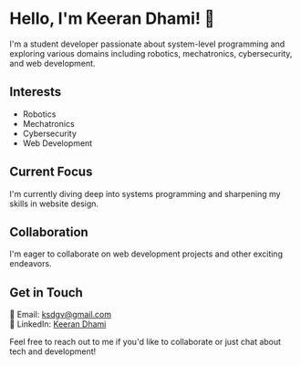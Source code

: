 # Hello, I'm Keeran Dhami! 👋

I'm a student developer passionate about system-level programming and exploring various domains including robotics, mechatronics, cybersecurity, and web development.

## Interests
- Robotics
- Mechatronics
- Cybersecurity
- Web Development

## Current Focus
I'm currently diving deep into systems programming and sharpening my skills in website design.

## Collaboration
I'm eager to collaborate on web development projects and other exciting endeavors.

## Get in Touch
📧 Email: ksdgv@gmail.com  
💼 LinkedIn: [Keeran Dhami](https://www.linkedin.com/in/keerandhami)

Feel free to reach out to me if you'd like to collaborate or just chat about tech and development!

